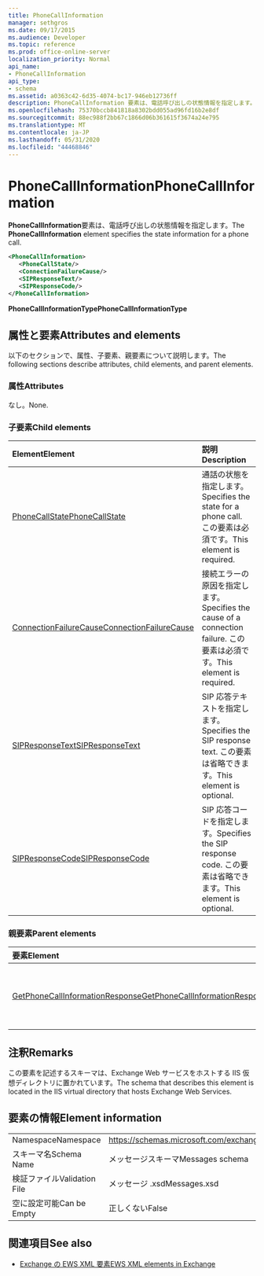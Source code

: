 ```yaml
---
title: PhoneCallInformation
manager: sethgros
ms.date: 09/17/2015
ms.audience: Developer
ms.topic: reference
ms.prod: office-online-server
localization_priority: Normal
api_name:
- PhoneCallInformation
api_type:
- schema
ms.assetid: a0363c42-6d35-4074-bc17-946eb12736ff
description: PhoneCallInformation 要素は、電話呼び出しの状態情報を指定します。
ms.openlocfilehash: 75370bccb841818a8302bdd055ad96fd16b2e8df
ms.sourcegitcommit: 88ec988f2bb67c1866d06b361615f3674a24e795
ms.translationtype: MT
ms.contentlocale: ja-JP
ms.lasthandoff: 05/31/2020
ms.locfileid: "44468846"
---
```

# <a name="phonecallinformation"></a><span data-ttu-id="1ef7b-103">PhoneCallInformation</span><span class="sxs-lookup"><span data-stu-id="1ef7b-103">PhoneCallInformation</span></span>

<span data-ttu-id="1ef7b-104">**PhoneCallInformation**要素は、電話呼び出しの状態情報を指定します。</span><span class="sxs-lookup"><span data-stu-id="1ef7b-104">The **PhoneCallInformation** element specifies the state information for a phone call.</span></span> 
  
```XML
<PhoneCallInformation>
   <PhoneCallState/>
   <ConnectionFailureCause/>
   <SIPResponseText/>
   <SIPResponseCode/>
</PhoneCallInformation>
```

 <span data-ttu-id="1ef7b-105">**PhoneCallInformationType**</span><span class="sxs-lookup"><span data-stu-id="1ef7b-105">**PhoneCallInformationType**</span></span>
## <a name="attributes-and-elements"></a><span data-ttu-id="1ef7b-106">属性と要素</span><span class="sxs-lookup"><span data-stu-id="1ef7b-106">Attributes and elements</span></span>

<span data-ttu-id="1ef7b-107">以下のセクションで、属性、子要素、親要素について説明します。</span><span class="sxs-lookup"><span data-stu-id="1ef7b-107">The following sections describe attributes, child elements, and parent elements.</span></span>
  
### <a name="attributes"></a><span data-ttu-id="1ef7b-108">属性</span><span class="sxs-lookup"><span data-stu-id="1ef7b-108">Attributes</span></span>

<span data-ttu-id="1ef7b-109">なし。</span><span class="sxs-lookup"><span data-stu-id="1ef7b-109">None.</span></span>
  
### <a name="child-elements"></a><span data-ttu-id="1ef7b-110">子要素</span><span class="sxs-lookup"><span data-stu-id="1ef7b-110">Child elements</span></span>

|<span data-ttu-id="1ef7b-111">**Element**</span><span class="sxs-lookup"><span data-stu-id="1ef7b-111">**Element**</span></span>|<span data-ttu-id="1ef7b-112">**説明**</span><span class="sxs-lookup"><span data-stu-id="1ef7b-112">**Description**</span></span>|
|:-----|:-----|
|[<span data-ttu-id="1ef7b-113">PhoneCallState</span><span class="sxs-lookup"><span data-stu-id="1ef7b-113">PhoneCallState</span></span>](phonecallstate.md) <br/> |<span data-ttu-id="1ef7b-114">通話の状態を指定します。</span><span class="sxs-lookup"><span data-stu-id="1ef7b-114">Specifies the state for a phone call.</span></span> <span data-ttu-id="1ef7b-115">この要素は必須です。</span><span class="sxs-lookup"><span data-stu-id="1ef7b-115">This element is required.</span></span>  <br/> |
|[<span data-ttu-id="1ef7b-116">ConnectionFailureCause</span><span class="sxs-lookup"><span data-stu-id="1ef7b-116">ConnectionFailureCause</span></span>](connectionfailurecause.md) <br/> |<span data-ttu-id="1ef7b-117">接続エラーの原因を指定します。</span><span class="sxs-lookup"><span data-stu-id="1ef7b-117">Specifies the cause of a connection failure.</span></span> <span data-ttu-id="1ef7b-118">この要素は必須です。</span><span class="sxs-lookup"><span data-stu-id="1ef7b-118">This element is required.</span></span>  <br/> |
|[<span data-ttu-id="1ef7b-119">SIPResponseText</span><span class="sxs-lookup"><span data-stu-id="1ef7b-119">SIPResponseText</span></span>](sipresponsetext.md) <br/> |<span data-ttu-id="1ef7b-120">SIP 応答テキストを指定します。</span><span class="sxs-lookup"><span data-stu-id="1ef7b-120">Specifies the SIP response text.</span></span> <span data-ttu-id="1ef7b-121">この要素は省略できます。</span><span class="sxs-lookup"><span data-stu-id="1ef7b-121">This element is optional.</span></span>  <br/> |
|[<span data-ttu-id="1ef7b-122">SIPResponseCode</span><span class="sxs-lookup"><span data-stu-id="1ef7b-122">SIPResponseCode</span></span>](sipresponsecode.md) <br/> |<span data-ttu-id="1ef7b-123">SIP 応答コードを指定します。</span><span class="sxs-lookup"><span data-stu-id="1ef7b-123">Specifies the SIP response code.</span></span> <span data-ttu-id="1ef7b-124">この要素は省略できます。</span><span class="sxs-lookup"><span data-stu-id="1ef7b-124">This element is optional.</span></span>  <br/> |
   
### <a name="parent-elements"></a><span data-ttu-id="1ef7b-125">親要素</span><span class="sxs-lookup"><span data-stu-id="1ef7b-125">Parent elements</span></span>

|<span data-ttu-id="1ef7b-126">**要素**</span><span class="sxs-lookup"><span data-stu-id="1ef7b-126">**Element**</span></span>|<span data-ttu-id="1ef7b-127">**説明**</span><span class="sxs-lookup"><span data-stu-id="1ef7b-127">**Description**</span></span>|
|:-----|:-----|
|[<span data-ttu-id="1ef7b-128">GetPhoneCallInformationResponse</span><span class="sxs-lookup"><span data-stu-id="1ef7b-128">GetPhoneCallInformationResponse</span></span>](getphonecallinformationresponse.md) <br/> |<span data-ttu-id="1ef7b-129">[GetPhoneCallInformation 操作](getphonecallinformation-operation.md)要求への応答を定義します。</span><span class="sxs-lookup"><span data-stu-id="1ef7b-129">Defines a response to a [GetPhoneCallInformation operation](getphonecallinformation-operation.md) request.</span></span>  <br/> |
   
## <a name="remarks"></a><span data-ttu-id="1ef7b-130">注釈</span><span class="sxs-lookup"><span data-stu-id="1ef7b-130">Remarks</span></span>

<span data-ttu-id="1ef7b-131">この要素を記述するスキーマは、Exchange Web サービスをホストする IIS 仮想ディレクトリに置かれています。</span><span class="sxs-lookup"><span data-stu-id="1ef7b-131">The schema that describes this element is located in the IIS virtual directory that hosts Exchange Web Services.</span></span>
  
## <a name="element-information"></a><span data-ttu-id="1ef7b-132">要素の情報</span><span class="sxs-lookup"><span data-stu-id="1ef7b-132">Element information</span></span>

|||
|:-----|:-----|
|<span data-ttu-id="1ef7b-133">Namespace</span><span class="sxs-lookup"><span data-stu-id="1ef7b-133">Namespace</span></span>  <br/> |https://schemas.microsoft.com/exchange/services/2006/messages  <br/> |
|<span data-ttu-id="1ef7b-134">スキーマ名</span><span class="sxs-lookup"><span data-stu-id="1ef7b-134">Schema Name</span></span>  <br/> |<span data-ttu-id="1ef7b-135">メッセージスキーマ</span><span class="sxs-lookup"><span data-stu-id="1ef7b-135">Messages schema</span></span>  <br/> |
|<span data-ttu-id="1ef7b-136">検証ファイル</span><span class="sxs-lookup"><span data-stu-id="1ef7b-136">Validation File</span></span>  <br/> |<span data-ttu-id="1ef7b-137">メッセージ .xsd</span><span class="sxs-lookup"><span data-stu-id="1ef7b-137">Messages.xsd</span></span>  <br/> |
|<span data-ttu-id="1ef7b-138">空に設定可能</span><span class="sxs-lookup"><span data-stu-id="1ef7b-138">Can be Empty</span></span>  <br/> |<span data-ttu-id="1ef7b-139">正しくない</span><span class="sxs-lookup"><span data-stu-id="1ef7b-139">False</span></span>  <br/> |
   
## <a name="see-also"></a><span data-ttu-id="1ef7b-140">関連項目</span><span class="sxs-lookup"><span data-stu-id="1ef7b-140">See also</span></span>



- [<span data-ttu-id="1ef7b-141">Exchange の EWS XML 要素</span><span class="sxs-lookup"><span data-stu-id="1ef7b-141">EWS XML elements in Exchange</span></span>](ews-xml-elements-in-exchange.md)

